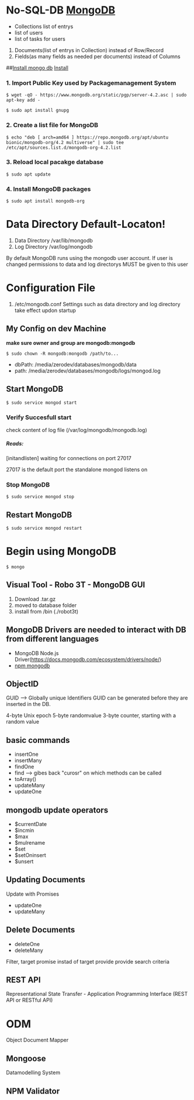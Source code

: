 # No-SQL-DB [MongoDB](https://www.mongodb.com/download-center/community)

* Collections list of entrys
 * list of users
 * list of tasks for users

1. Documents(list of entrys in Collection) instead of Row/Record
1. Fields(as many fields as needed per documents) instead of Columns



##[Install mongo db](https://docs.mongodb.com/manual/tutorial/install-mongodb-on-ubuntu/)
[Install](https://itsfoss.com/install-mongodb-ubuntu/)

### 1. Import Public Key used by Packagemanagement System

    $ wget -qO - https://www.mongodb.org/static/pgp/server-4.2.asc | sudo apt-key add -

    $ sudo apt install gnupg

### 2. Create a list file for MongoDB

    $ echo "deb [ arch=amd64 ] https://repo.mongodb.org/apt/ubuntu bionic/mongodb-org/4.2 multiverse" | sudo tee /etc/apt/sources.list.d/mongodb-org-4.2.list

### 3. Reload local pacakge database

    $ sudo apt update

### 4. Install MongoDB packages

    $ sudo apt install mongodb-org

# Data Directory Default-Locaton!

1. Data Directory /var/lib/mongodb
1. Log Directory /var/log/mongodb

By default MongoDB runs using the mongodb user account. If user is changed permissions to data and log directorys MUST be given to this user

# Configuration File
1. /etc/mongodb.conf
Settings such as data directory and log directory take effect updon startup

## My Config on dev Machine
**make sure owner and group are mongodb:mongodb**

    $ sudo chown -R mongodb:mongodb /path/to...

* dbPath: /media/zerodev/databases/mongodb/data
* path: /media/zerodev/databases/mongodb/logs/mongod.log


## Start MongoDB

    $ sudo service mongod start

### Verify Succesfull start

check content of log file (/var/log/mongodb/mongodb.log)

##### Reads:

[initandlisten] waiting for connections on port 27017

27017 is the default port the standalone mongod listens on

### Stop MongoDB

    $ sudo service mongod stop

## Restart MongoDB

    $ sudo service mongod restart

# Begin using MongoDB

    $ mongo


## Visual Tool - Robo 3T -  MongoDB GUI
1. Download .tar.gz
1. moved to database folder
1. install from /bin (./robot3t)


## MongoDB Drivers are needed to interact with DB from different languages
* MongoDB Node.js Driver(https://docs.mongodb.com/ecosystem/drivers/node/)
* [npm mongodb](https://www.npmjs.com/package/mongodb)



## ObjectID
GUID --> Globally unique Identifiers
GUID can be generated before they are inserted in the DB.

4-byte Unix epoch
5-byte randomvalue
3-byte counter, starting with a random value


## basic commands
* insertOne
* insertMany
* findOne
* find --> gibes back "curosr" on which methods can be called
 * toArray()
* updateMany
* updateOne


## mongodb update operators
* $currentDate
* $incmin
* $max
* $mulrename
* $set
* $setOninsert
* $unsert


## Updating Documents

Update with Promises
* updateOne
* updateMany


## Delete Documents
* deleteOne
* deleteMany

Filter, target promise instad of target
provide provide search criteria




## REST API
Representational State Transfer - Application Programming Interface (REST API or RESTful API)




# ODM
Object Document Mapper

## Mongoose
Datamodelling System

## NPM Validator
